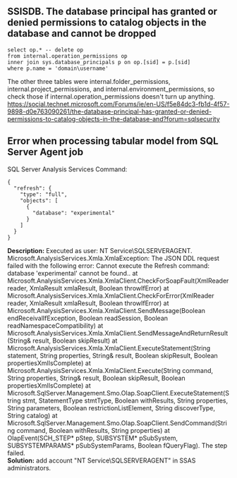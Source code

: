 ## SSISDB. The database principal has granted or denied permissions to catalog objects in the database and cannot be dropped
```
select op.* -- delete op
from internal.operation_permissions op
inner join sys.database_principals p on op.[sid] = p.[sid]
where p.name = 'domain\username'
```
The other three tables were internal.folder_permissions, internal.project_permissions, and internal.environment_permissions, so check those if internal.operation_permissions doesn't turn up anything.<br>
https://social.technet.microsoft.com/Forums/ie/en-US/f5e84dc3-fb1d-4f57-9898-d0e763090261/the-database-principal-has-granted-or-denied-permissions-to-catalog-objects-in-the-database-and?forum=sqlsecurity


## Error when processing tabular model from SQL Server Agent job
SQL Server Analysis Services Command:
```
{
  "refresh": {
    "type": "full",
    "objects": [
      {
        "database": "experimental"
      }
    ]
  }
}
```
**Description:** Executed as user: NT Service\SQLSERVERAGENT. Microsoft.AnalysisServices.Xmla.XmlaException: The JSON DDL request failed with the following error: Cannot execute the Refresh command: database 'experimental' cannot be found..   at Microsoft.AnalysisServices.Xmla.XmlaClient.CheckForSoapFault(XmlReader reader, XmlaResult xmlaResult, Boolean throwIfError)   at Microsoft.AnalysisServices.Xmla.XmlaClient.CheckForError(XmlReader reader, XmlaResult xmlaResult, Boolean throwIfError)   at Microsoft.AnalysisServices.Xmla.XmlaClient.SendMessage(Boolean endReceivalIfException, Boolean readSession, Boolean readNamespaceCompatibility)   at Microsoft.AnalysisServices.Xmla.XmlaClient.SendMessageAndReturnResult(String& result, Boolean skipResult)   at Microsoft.AnalysisServices.Xmla.XmlaClient.ExecuteStatement(String statement, String properties, String& result, Boolean skipResult, Boolean propertiesXmlIsComplete)   at Microsoft.AnalysisServices.Xmla.XmlaClient.Execute(String command, String properties, String& result, Boolean skipResult, Boolean propertiesXmlIsComplete)   at Microsoft.SqlServer.Management.Smo.Olap.SoapClient.ExecuteStatement(String stmt, StatementType stmtType, Boolean withResults, String properties, String parameters, Boolean restrictionListElement, String discoverType, String catalog)   at Microsoft.SqlServer.Management.Smo.Olap.SoapClient.SendCommand(String command, Boolean withResults, String properties)   at OlapEvent(SCH_STEP* pStep, SUBSYSTEM* pSubSystem, SUBSYSTEMPARAMS* pSubSystemParams, Boolean fQueryFlag).  The step failed.
<br>**Solution:** add account "NT Service\SQLSERVERAGENT" in SSAS administrators.
